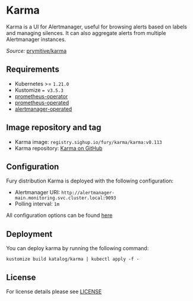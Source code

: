 # Karma

<!-- <KFD-DOCS> -->

Karma is a UI for Alertmanager, useful for browsing alerts based on labels and managing silences.
It can also aggregate alerts from multiple Alertmanager instances.

*Source:* [prymitive/karma][k-gh]

## Requirements

- Kubernetes >= `1.21.0`
- Kustomize `= v3.5.3`
- [prometheus-operator](../prometheus-operator)
- [prometheus-operated](../prometheus-operated)
- [alertmanager-operated](../alertmanager-operated)

## Image repository and tag

- Karma image: `registry.sighup.io/fury/karma/karma:v0.113`
- Karma repository: [Karma on GitHub][k-gh]

## Configuration

Fury distribution Karma is deployed with the following
configuration:
- Alertmanager URI: `http://alertmanager-main.monitoring.svc.cluster.local:9093`
- Polling interval: `1m`

All configuration options can be found [here](https://github.com/prymitive/karma/blob/main/docs/CONFIGURATION.md)

## Deployment
You can deploy karma by running the following command:

```shell
kustomize build katalog/karma | kubectl apply -f -
```

<!-- Links -->

[k-gh]: https://github.com/prymitive/karma

<!-- </KFD-DOCS> -->

## License

For license details please see [LICENSE](../../LICENSE)

